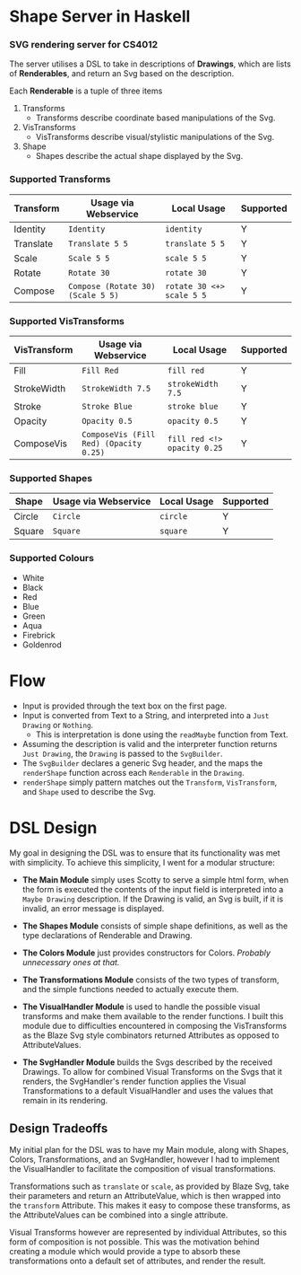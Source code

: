 # Shape Server in Haskell

### SVG rendering server for CS4012

The server utilises a DSL to take in descriptions of **Drawings**, which are lists of **Renderables**, and return an Svg based on the description.

Each **Renderable** is a tuple of three items
1. Transforms
	* Transforms describe coordinate based manipulations of the Svg.
2. VisTransforms
	* VisTransforms describe visual/stylistic manipulations of the Svg.
3. Shape
	* Shapes describe the actual shape displayed by the Svg.

### Supported Transforms

Transform | Usage via Webservice | Local Usage | Supported
---------|--------|---------|------------
Identity | `Identity` | `identity` | Y
Translate | `Translate 5 5` | `translate 5 5` | Y
Scale | `Scale 5 5` | `scale 5 5` | Y
Rotate | `Rotate 30` | `rotate 30` | Y
Compose | `Compose (Rotate 30) (Scale 5 5)` | `rotate 30 <+> scale 5 5` | Y

### Supported VisTransforms

VisTransform | Usage via Webservice | Local Usage | Supported
-------------|-------|---------|-------------
Fill | `Fill Red` | `fill red` | Y
StrokeWidth | `StrokeWidth 7.5` | `strokeWidth 7.5` | Y
Stroke | `Stroke Blue` | `stroke blue` | Y
Opacity | `Opacity 0.5` | `opacity 0.5` | Y
ComposeVis | `ComposeVis (Fill Red) (Opacity 0.25)` | `fill red <!> opacity 0.25` | Y

### Supported Shapes

Shape | Usage via Webservice | Local Usage | Supported
------|--------|------|-----
Circle | `Circle` | `circle` | Y
Square | `Square` | `square` | Y

### Supported Colours
* White
* Black
* Red
* Blue
* Green
* Aqua
* Firebrick
* Goldenrod

# Flow

* Input is provided through the text box on the first page.
* Input is converted from Text to a String, and interpreted into a `Just Drawing` or `Nothing`.
	* This is interpretation is done using the `readMaybe` function from Text.
* Assuming the description is valid and the interpreter function returns `Just Drawing`, the `Drawing` is passed to the `SvgBuilder`.
* The `SvgBuilder` declares a generic Svg header, and the maps the `renderShape` function across each `Renderable` in the `Drawing`.
* `renderShape` simply pattern matches out the `Transform`, `VisTransform`, and `Shape` used to describe the Svg.

# DSL Design

My goal in designing the DSL was to ensure that its functionality was met with simplicity. To achieve this simplicity, I went for a modular structure:

* **The Main Module** simply uses Scotty to serve a simple html form, when the form is executed the contents of the input field is interpreted into a `Maybe Drawing` description. If the Drawing is valid, an Svg is built, if it is invalid, an error message is displayed.

* **The Shapes Module** consists of simple shape definitions, as well as the type declarations of Renderable and Drawing.

* **The Colors Module** just provides constructors for Colors. *Probably unnecessary ones at that.*

* **The Transformations Module** consists of the two types of transform, and the simple functions needed to actually execute them.

* **The VisualHandler Module** is used to handle the possible visual transforms and make them available to the render functions. I built this module due to difficulties encountered in composing the VisTransforms as the Blaze Svg style combinators returned Attributes as opposed to AttributeValues.

* **The SvgHandler Module** builds the Svgs described by the received Drawings. To allow for combined Visual Transforms on the Svgs that it renders, the SvgHandler's render function applies the Visual Transformations to a default VisualHandler and uses the values that remain in its rendering.

## Design Tradeoffs

My initial plan for the DSL was to have my Main module, along with Shapes, Colors, Transformations, and an SvgHandler, however I had to implement the VisualHandler to facilitate the composition of visual transformations.

Transformations such as `translate` or `scale`, as provided by Blaze Svg, take their parameters and return an AttributeValue, which is then wrapped into the `transform` Attribute. This makes it easy to compose these transforms, as the AttributeValues can be combined into a single attribute.

Visual Transforms however are represented by individual Attributes, so this form of composition is not possible. This was the motivation behind creating a module which would provide a type to absorb these transformations onto a default set of attributes, and render the result.

